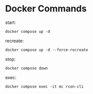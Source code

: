 # Docker Commands

start:
```shell
docker compose up -d
```

recreate:
```shell
docker compose up -d --force-recreate
```

stop:
```shell
docker compose down
```

exec:
```shell
docker compose exec -it mc rcon-cli
```